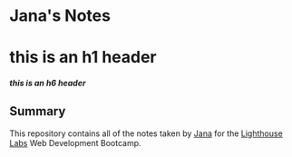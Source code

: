 # Jana's Notes

# this is an h1 header

##### this is an h6 header

## Summary

This repository contains all of the notes taken by [Jana](https://github.com/jkanagal/git_markdown) for the [Lighthouse Labs](lighthouselab.ca) Web Development Bootcamp.
